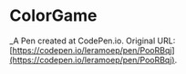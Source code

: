# ColorGame
 _A Pen created at CodePen.io. Original URL: [https://codepen.io/leramoep/pen/PooRBqj](https://codepen.io/leramoep/pen/PooRBqj).

 